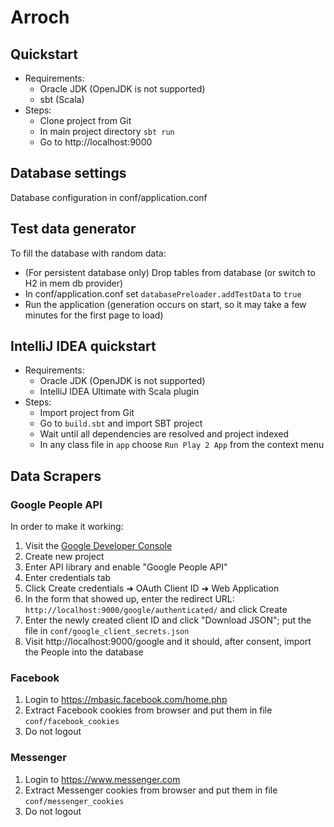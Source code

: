 Arroch
======

## Quickstart
* Requirements: 
  * Oracle JDK (OpenJDK is not supported)
  * sbt (Scala)
* Steps:
  * Clone project from Git
  * In main project directory `sbt run`
  * Go to http://localhost:9000
  
## Database settings
Database configuration in conf/application.conf

## Test data generator
To fill the database with random data:
* (For persistent database only) Drop tables from database (or switch to H2 in mem db provider)
* In conf/application.conf set `databasePreloader.addTestData` to `true`
* Run the application (generation occurs on start, so it may take a few minutes for the first page to load)

## IntelliJ IDEA quickstart
* Requirements: 
  * Oracle JDK (OpenJDK is not supported)
  * IntelliJ IDEA Ultimate with Scala plugin
* Steps:
  * Import project from Git
  * Go to `build.sbt` and import SBT project
  * Wait until all dependencies are resolved and project indexed
  * In any class file in `app` choose `Run Play 2 App` from the context menu

## Data Scrapers
### Google People API
In order to make it working:
1. Visit the [Google Developer Console](https://console.developers.google.com/)
2. Create new project
3. Enter API library and enable "Google People API"
4. Enter credentials tab
5. Click Create credentials ➜ OAuth Client ID ➜ Web Application
6. In the form that showed up, enter the redirect URL: `http://localhost:9000/google/authenticated/` and click Create
7. Enter the newly created client ID and click "Download JSON"; put the file in `conf/google_client_secrets.json`
8. Visit http://localhost:9000/google and it should, after consent, import the People into the database

### Facebook
1. Login to https://mbasic.facebook.com/home.php
2. Extract Facebook cookies from browser and put them in file `conf/facebook_cookies`
3. Do not logout

### Messenger
1. Login to https://www.messenger.com
2. Extract Messenger cookies from browser and put them in file `conf/messenger_cookies`
3. Do not logout
